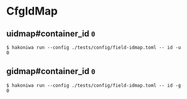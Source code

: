 # CfgIdMap

## uidmap#container_id `0`


```console
$ hakoniwa run --config ./tests/config/field-idmap.toml -- id -u
0

```

## gidmap#container_id `0`


```console
$ hakoniwa run --config ./tests/config/field-idmap.toml -- id -g
0

```
